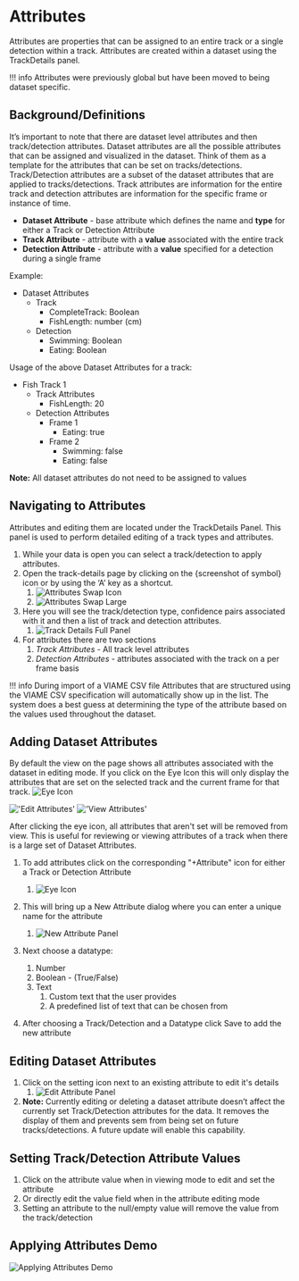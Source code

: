 # Attributes

Attributes are properties that can be assigned to an entire track or a single detection within a track. Attributes are created within a dataset using the TrackDetails panel.

!!! info
    Attributes were previously global but have been moved to being dataset specific.

## Background/Definitions

It’s important to note that there are dataset level attributes and then track/detection attributes.  Dataset attributes are all the possible attributes that can be assigned and visualized in the dataset.  Think of them as a template for the attributes that can be set on tracks/detections.  Track/Detection attributes are a subset of the dataset attributes that are applied to tracks/detections.  Track attributes are information for the entire track and detection attributes are information for the specific frame or instance of time.

- **Dataset Attribute** - base attribute which defines the name and **type** for either a Track or Detection Attribute
- **Track Attribute** - attribute with a **value** associated with the entire track
- **Detection Attribute** - attribute with a **value** specified for a detection during a single frame

Example:

- Dataset Attributes
    - Track
        - CompleteTrack: Boolean
        - FishLength: number (cm)
    - Detection
        - Swimming: Boolean
        - Eating: Boolean

Usage of the above Dataset Attributes for a track:

- Fish Track 1
    - Track Attributes
        - FishLength: 20
    - Detection Attributes
        - Frame 1
            - Eating: true
        - Frame 2
            - Swimming: false
            - Eating: false

**Note:** All dataset attributes do not need to be assigned to values

## Navigating to Attributes

Attributes and editing them are located under the TrackDetails Panel.  This panel is used to perform detailed editing of a track types and attributes.

1. While your data is open you can select a track/detection to apply attributes.
1. Open the track-details page by clicking on the  {screenshot of symbol} icon or by using the ‘A’ key as a shortcut.
    1. ![Attributes Swap Icon](images/Attributes/swapIcon.png)
    1. ![Attributes Swap Large](images/Attributes/goingToDetails.png)
1. Here you will see the track/detection type, confidence pairs associated with it and then a list of track and detection attributes.
    1. ![Track Details Full Panel](images/Attributes/trackDetailsFull.png)
1. For attributes there are two sections
    1. *Track Attributes* - All track level attributes
    1. *Detection Attributes* - attributes associated with the track on a per frame basis

!!! info
    During import of a VIAME CSV file Attributes that are structured using the VIAME CSV specification will automatically show up in the list.  The system does a best guess at determining the type of the attribute based on the values used throughout the dataset.

## Adding Dataset Attributes

By default the view on the page shows all attributes associated with the dataset in editing mode.  If you click on the Eye Icon this will only display the attributes that are set on the selected track and the current frame for that track.
![Eye Icon](images/Attributes/eyeIcon.png)

!['Edit Attributes'](images/Attributes/trackDetailsFull.png)    !['View Attributes'](images/Attributes/trackDetailsView.png)

After clicking the eye icon, all attributes that aren't set will be removed from view.  This is useful for reviewing or viewing attributes of a track when there is a large set of Dataset Attributes.

1. To add attributes click on the corresponding "+Attribute" icon for either a Track or Detection Attribute
    1. ![Eye Icon](images/Attributes/AttributeButton.png)

1. This will bring up a New Attribute dialog where you can enter a unique name for the attribute
    1. ![New Attribute Panel](images/Attributes/newAttribute.png)
1. Next choose a datatype: 
    1. Number
    1. Boolean - (True/False)
    2. Text
        1. Custom text that the user provides
        1. A predefined list of text that can be chosen from
1. After choosing a Track/Detection and a Datatype click Save to add the new attribute

## Editing Dataset Attributes
1. Click on the setting icon next to an existing attribute to edit it's details
    1. ![Edit Attribute Panel](images/Attributes/editAttribute.png)
1. **Note:**  Currently editing or deleting a dataset attribute doesn’t affect the currently set Track/Detection attributes for the data.  It removes the display of them and prevents sem from being set on future tracks/detections.  A future update will enable this capability.


## Setting Track/Detection Attribute Values
1.  Click on the attribute value when in viewing mode to edit and set the attribute
1.  Or directly edit the value field when in the attribute editing mode
1.  Setting an attribute to the null/empty value will remove the value from the track/detection

## Applying Attributes Demo

![Applying Attributes Demo](videos/Attributes/ApplyingAttributes.gif)

